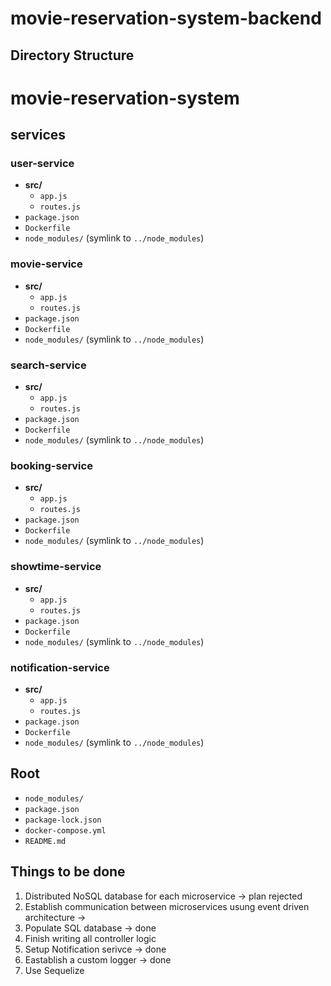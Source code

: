 # movie-reservation-system-backend

## Directory Structure 
# movie-reservation-system

## services

### user-service
- **src/**
  - `app.js`
  - `routes.js`
- `package.json`
- `Dockerfile`
- `node_modules/` (symlink to `../node_modules`)

### movie-service
- **src/**
  - `app.js`
  - `routes.js`
- `package.json`
- `Dockerfile`
- `node_modules/` (symlink to `../node_modules`)

### search-service
- **src/**
  - `app.js`
  - `routes.js`
- `package.json`
- `Dockerfile`
- `node_modules/` (symlink to `../node_modules`)

### booking-service
- **src/**
  - `app.js`
  - `routes.js`
- `package.json`
- `Dockerfile`
- `node_modules/` (symlink to `../node_modules`)

### showtime-service
- **src/**
  - `app.js`
  - `routes.js`
- `package.json`
- `Dockerfile`
- `node_modules/` (symlink to `../node_modules`)

### notification-service
- **src/**
  - `app.js`
  - `routes.js`
- `package.json`
- `Dockerfile`
- `node_modules/` (symlink to `../node_modules`)

## Root
- `node_modules/`
- `package.json`
- `package-lock.json`
- `docker-compose.yml`
- `README.md`


## Things to be done 
1. Distributed NoSQL database for each microservice -> plan rejected
2. Establish communication between microservices usung event driven architecture -> 
3. Populate SQL database -> done
4. Finish writing all controller logic 
5. Setup Notification serivce -> done
6. Eastablish a custom logger -> done
7. Use Sequelize 